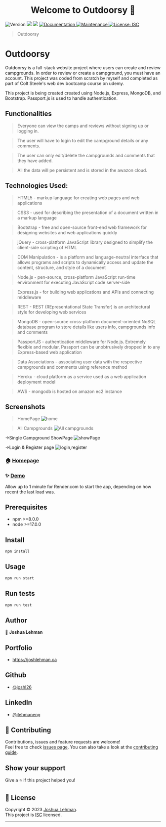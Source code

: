 <h1 align="center">Welcome to Outdoorsy 👋</h1>
<p>
  <img alt="Version" src="https://img.shields.io/badge/version-1.0.0-blue.svg?cacheSeconds=2592000" />
  <img src="https://img.shields.io/badge/npm-%3E%3D8.0.0-blue.svg" />
  <img src="https://img.shields.io/badge/node-%3E%3D17.0.0-blue.svg" />
  <a href="https://github.com/joshl26/Outdoorsy#readme" target="_blank">
    <img alt="Documentation" src="https://img.shields.io/badge/documentation-yes-brightgreen.svg" />
  </a>
  <a href="https://github.com/joshl26/Outdoorsy/graphs/commit-activity" target="_blank">
    <img alt="Maintenance" src="https://img.shields.io/badge/Maintained%3F-yes-green.svg" />
  </a>
  <a href="https://github.com/joshl26/Outdoorsy/blob/master/LICENSE" target="_blank">
    <img alt="License: ISC" src="https://img.shields.io/github/license/joshl26/outdoorsy" />
  </a>
</p>

> Outdoorsy

# Outdoorsy
Outdoorsy is a full-stack website project where users can create and review campgrounds.
In order to review or create a campground, you must have an account. This project was coded from scratch by myself and completed as part of Colt Steele's web dev bootcamp course on udemy.

This project is being created created using Node.js, Express, MongoDB, and Bootstrap. Passport.js is used to handle authentication.


## Functionalities

>Everyone can view the camps and reviews without signing up or logging in.

>The user will have to login to edit the campground details or any comments.

>The user can only edit/delete the campgrounds and comments that they have added.

>All the data will pe persistent and is stored in the awazon cloud.

## Technologies Used:

>HTML5 - markup language for creating web pages and web applications

>CSS3 - used for describing the presentation of a document written in a markup language

>Bootstrap - free and open-source front-end web framework for designing websites and web applications quickly

>jQuery - cross-platform JavaScript library designed to simplify the client-side scripting of HTML

>DOM Manipulation - is a platform and language-neutral interface that allows programs and scripts to dynamically access and update the content, structure, and style of a document

>Node.js - pen-source, cross-platform JavaScript run-time environment for executing JavaScript code server-side

>Express.js - for building web applications and APIs and connecting middleware

>REST - REST (REpresentational State Transfer) is an architectural style for developing web services

>MongoDB - open-source cross-platform document-oriented NoSQL database program to store details like users info, campgrounds info and comments

>PassportJS - authentication middleware for Node.js. Extremely flexible and modular, Passport can be unobtrusively dropped in to any Express-based web application

>Data Associations - associating user data with the respective campgrounds and comments using reference method

>Heroku - cloud platform as a service used as a web application deployment model

>AWS - mongodb is hosted on amazon ec2 instance

## Screenshots
>HomePage
![home](https://user-images.githubusercontent.com/51289274/113733448-1a3ac300-9718-11eb-9fc7-defb8d2cd9c1.png)

>All Campgrounds
![All campgrounds](https://user-images.githubusercontent.com/51289274/113733438-173fd280-9718-11eb-8a0d-8e13f1ab3d45.png)

->Single Campground ShowPage
![showPage](https://user-images.githubusercontent.com/51289274/113733465-1e66e080-9718-11eb-9ffe-8b047640942a.png)

->Login & Register page
![login,register](https://user-images.githubusercontent.com/51289274/113734300-d8f6e300-9718-11eb-801e-5cb4698a1560.png)


### 🏠 [Homepage](https://github.com/joshl26/Outdoorsy#readme)

### ✨ [Demo](https://outdors.ca)
<p>Allow up to 1 minute for Render.com to start the app, depending on how recent the last load was.</p>

## Prerequisites

- npm >=8.0.0
- node >=17.0.0

## Install

```sh
npm install
```

## Usage

```sh
npm run start
```

## Run tests

```sh
npm run test
```

## Author

👤 **Joshua Lehman**

## Portfolio

- https://joshlehman.ca

## Github

- [@joshl26](https://github.com/joshl26)

## LinkedIn

- [@jlehmaneng](https://linkedin.com/in/jlehmaneng)

## 🤝 Contributing

Contributions, issues and feature requests are welcome!<br />Feel free to check [issues page](https://github.com/joshl26/Outdoorsy/issues). You can also take a look at the [contributing guide](https://github.com/joshl26/Outdoorsy/blob/master/CONTRIBUTING.md).

## Show your support

Give a ⭐️ if this project helped you!

## 📝 License

Copyright © 2023 [Joshua Lehman](https://github.com/joshl26).<br />
This project is [ISC](https://github.com/joshl26/Outdoorsy/blob/master/LICENSE) licensed.

---
